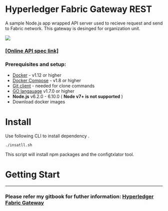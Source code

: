 # Hyperledger Fabric Gateway REST

A sample Node.js app wrapped API server used to recieve request and send to Fabric network. This gateway is desinged for organization unit.

![](https://as93717913.gitbooks.io/hyperledger-fabric-gateway/content/assets/import.png)

### [\[Online API spec link\]](https://hyperledger-fabric-gateway-api-doc.mybluemix.net/docs/)
### Prerequisites and setup:

* [Docker](https://www.docker.com/products/overview) - v1.12 or higher
* [Docker Compose](https://docs.docker.com/compose/overview/) - v1.8 or higher
* [Git client](https://git-scm.com/downloads) - needed for clone commands
* [GO langauage](https://golang.org/dl/) v1.7.0 or higher
* **Node.js** v6.2.0 - 6.10.0 ( __Node v7+ is not supported__ )
* Download docker images





# Install
Use following CLI to install dependency .
```
./insatll.sh
```
This script will install npm packages and the configtxlator tool.
# Getting Start
---
### Please refer my gitbook for futher information: [Hyperledger Fabric Gateway](https://as93717913.gitbooks.io/hyperledger-fabric-gateway/content/)